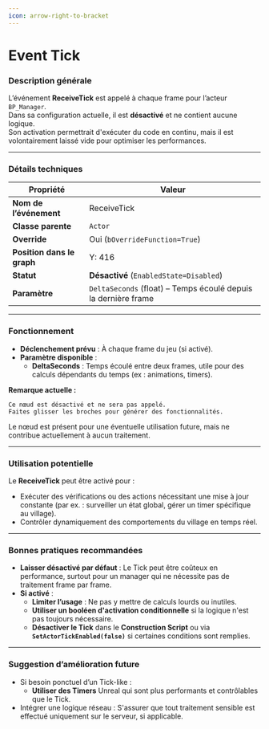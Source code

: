 ```yaml
---
icon: arrow-right-to-bracket
---
```


# Event Tick

### Description générale

L’événement **ReceiveTick** est appelé à chaque frame pour l’acteur `BP_Manager`.\
Dans sa configuration actuelle, il est **désactivé** et ne contient aucune logique.\
Son activation permettrait d'exécuter du code en continu, mais il est volontairement laissé vide pour optimiser les performances.

***

### Détails techniques

| Propriété                  | Valeur                                                         |
| -------------------------- | -------------------------------------------------------------- |
| **Nom de l’événement**     | ReceiveTick                                                    |
| **Classe parente**         | `Actor`                                                        |
| **Override**               | Oui (`bOverrideFunction=True`)                                 |
| **Position dans le graph** | Y: 416                                                         |
| **Statut**                 | **Désactivé** (`EnabledState=Disabled`)                        |
| **Paramètre**              | `DeltaSeconds` (float) – Temps écoulé depuis la dernière frame |

***

### Fonctionnement

* **Déclenchement prévu** : À chaque frame du jeu (si activé).
* **Paramètre disponible** :
  * **DeltaSeconds** : Temps écoulé entre deux frames, utile pour des calculs dépendants du temps (ex : animations, timers).

**Remarque actuelle :**

```
Ce nœud est désactivé et ne sera pas appelé.
Faites glisser les broches pour générer des fonctionnalités.
```

Le nœud est présent pour une éventuelle utilisation future, mais ne contribue actuellement à aucun traitement.

***

### Utilisation potentielle

Le **ReceiveTick** peut être activé pour :

* Exécuter des vérifications ou des actions nécessitant une mise à jour constante (par ex. : surveiller un état global, gérer un timer spécifique au village).
* Contrôler dynamiquement des comportements du village en temps réel.

***

### Bonnes pratiques recommandées

* **Laisser désactivé par défaut** : Le Tick peut être coûteux en performance, surtout pour un manager qui ne nécessite pas de traitement frame par frame.
* **Si activé** :
  * **Limiter l’usage** : Ne pas y mettre de calculs lourds ou inutiles.
  * **Utiliser un booléen d'activation conditionnelle** si la logique n'est pas toujours nécessaire.
  * **Désactiver le Tick** dans le **Construction Script** ou via **`SetActorTickEnabled(false)`** si certaines conditions sont remplies.

***

### Suggestion d’amélioration future

* Si besoin ponctuel d’un Tick-like :
  * **Utiliser des Timers** Unreal qui sont plus performants et contrôlables que le Tick.
* Intégrer une logique réseau : S'assurer que tout traitement sensible est effectué uniquement sur le serveur, si applicable.
